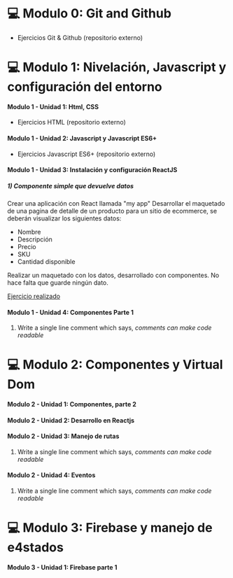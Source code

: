 # 💻 Modulo 0: Git and Github

- Ejercicios Git & Github (repositorio externo)

# 💻 Modulo 1: Nivelación, Javascript y configuración del entorno

#### Modulo 1 - Unidad 1: Html, CSS
- Ejercicios HTML (repositorio externo)

#### Modulo 1 - Unidad 2: Javascript y Javascript ES6+
- Ejercicios Javascript ES6+ (repositorio externo)

#### Modulo 1 - Unidad 3: Instalación y configuración ReactJS

##### 1) Componente simple que devuelve datos
 Crear una aplicación con React llamada "my app" Desarrollar el maquetado de una pagina de detalle de un producto para un sitio de ecommerce, se deberán visualizar los siguientes datos:

   - Nombre
   - Descripción
   - Precio
   - SKU
   - Cantidad disponible

Realizar un maquetado con los datos, desarrollado con componentes. No hace falta que guarde ningún dato.

[Ejercicio realizado](../main/m01-unidad03/m01-unidad03-tp "Componente simple que devuleva datos")

#### Modulo 1 - Unidad 4:  Componentes Parte 1

1. Write a single line comment which says, _comments can make code readable_


# 💻 Modulo 2: Componentes y Virtual Dom

#### Modulo 2 - Unidad 1: Componentes, parte 2

#### Modulo 2 - Unidad 2: Desarrollo en Reactjs

#### Modulo 2 - Unidad 3: Manejo de rutas


1. Write a single line comment which says, _comments can make code readable_


#### Modulo 2 - Unidad 4:  Eventos

1. Write a single line comment which says, _comments can make code readable_


# 💻 Modulo 3: Firebase y manejo de e4stados
#### Modulo 3 - Unidad 1: Firebase parte 1

